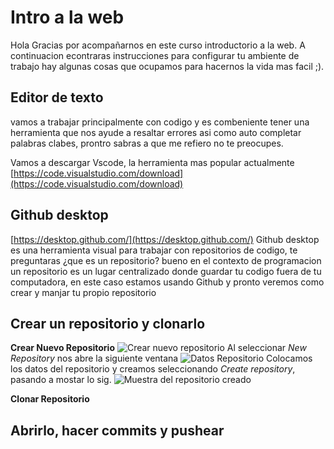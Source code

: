 # Intro a la web

Hola Gracias por acompañarnos en este curso introductorio a la web. A continuacion econtraras instrucciones para configurar tu ambiente de trabajo hay algunas cosas que ocupamos para hacernos la vida mas facil ;).



## Editor de texto

vamos a trabajar principalmente con codigo y es combeniente tener una herramienta que nos ayude a resaltar errores asi como auto completar palabras clabes, prontro sabras a que me refiero no te preocupes. 

Vamos a descargar Vscode, la herramienta mas popular actualmente
[https://code.visualstudio.com/download](https://code.visualstudio.com/download)


## Github desktop

[https://desktop.github.com/](https://desktop.github.com/)
Github desktop es una herramienta visual para trabajar con repositorios de codigo, te preguntaras ¿que es un repositorio? bueno en el contexto de programacion un repositorio es un lugar centralizado donde guardar tu codigo fuera de tu computadora, en este caso estamos usando Github y pronto veremos como crear y manjar tu propio repositorio

## Crear un repositorio y clonarlo
**Crear Nuevo Repositorio**
![Crear nuevo repositorio](https://media1.giphy.com/media/RGeayzgZOLsG5CAO4D/giphy.gif)
Al seleccionar _New Repository_ nos abre la siguiente ventana
![Datos Repositorio](https://media3.giphy.com/media/h4erwvfrPRG9iySu26/giphy.gif)
Colocamos los datos del repositorio y creamos 
seleccionando _Create repository_, pasando a mostar lo sig.
![Muestra del repositorio creado](https://i.ibb.co/CW6xYWL/Muestra-del-repositorio-creado.png)

__Clonar Repositorio__

## Abrirlo, hacer commits y pushear
